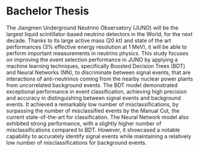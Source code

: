 # Bachelor Thesis
   The Jiangmen Underground Neutrino Observatory (JUNO) will be the largest liquid scintillator-based neutrino detectors in the World, for the next decade. Thanks to its large active mass (20 kt) and state of the art performances (3\% effective energy resolution at 1 MeV), it will be able to perform important measurements in neutrino physics. This study focuses on improving the event selection performance in JUNO by applying a machine learning techniques, specifically Boosted Decision Trees (BDT) and Neural Networks (NN), to discriminate between signal events, that are interactions of anti-neutrinos coming from the nearby nuclear power plants from uncorrelated background events.
   The BDT model demonstrated exceptional performance in event classification, achieving high precision and accuracy in distinguishing between signal events and background events. It achieved a remarkably low number of misclassifications, by surpassing the number of misclassified events by the Manual Cut, the current state-of-the-art for classification.
   The Neural Network model also exhibited strong performance, with a slightly higher number of misclassifications compared to BDT. However, it showcased a notable capability to accurately identify signal events while maintaining a relatively low number of misclassifications for background events. 